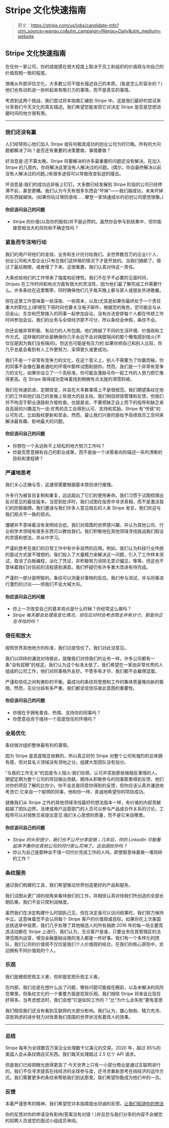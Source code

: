 # Stripe 文化快速指南

> 原文：<https://stripe.com/us/jobs/candidate-info?utm_source=wanqu.co&utm_campaign=Wanqu+Daily&utm_medium=website>



## Stripe 文化快速指南

在任何一家公司，你的成就感在很大程度上取决于员工和组织的价值观与你自己的价值观相一致的程度。

很难从外部评估文化，大多数公司不擅长描述自己的本质。(鱼是怎么形容水的？)他们也有动机说一些听起来有吸引力的事情，而不是真实的事情。

考虑到这两个挑战，我们尝试将本指南汇编到 Stripe 中。这是我们最好的尝试来分享我们今天文化的真实描述。我们希望您能发现它对决定 Stripe 是否是您想消磨时间的地方很有用。

* * *

### 我们还没有赢

人们经常担心他们加入 Stripe 或任何极其成功的创业公司为时已晚。所有的大问题都解决了吗？是否还有重要的决策要做，事情要做？

好消息是:还不算太晚。Stripe 将要解决的许多最重要的问题还没有解决。在加入 Stripe 的几周内，你将解决这里没有人解决过的问题。(偶尔，你会最终解决以前没有人解决过的问题。)有很多途径可以导致改变轨迹的撞击。

坏消息是:我们的成功远非板上钉钉。大多数已经发展到 Stripe 阶段的公司已经停滞不前，甚至更糟。我们认为今天有很多东西会“坏掉”——我们越成功，未来坏掉的东西就越快。(如果你玩过塔防游戏……攀登一家快速成长的初创公司感觉很像。)

<aside>

#### 你应该问自己的问题

*   Stripe 的价值(以及你的股权)并不是必然的。虽然你会参与到结果中，但你能接受相当大的风险和不确定性吗？

</aside>

### 紧急而专注地行动

我们的用户将他们的金钱、业务和生计托付给我们。全世界数百万的企业(个人、创业公司和大型企业)只有在我们这样做的情况下才是开放的。当我们搞砸了，错过了最后期限，或者慢了下来，这很重要。我们认真对待这一责任。

大条纹给他们的工作带来了强度和纪律性。我们不在乎不必要的见面时间，Stripes 在工作时间和地点方面有很大的灵活性，因为他们最了解完成工作需要什么。许多条纹在这里繁荣，同时确保他们几乎每天晚上都与家人或朋友共进晚餐。

但在这里工作意味着一些深夜、一些周末，以及(尤其是如果你最终处于一个责任重大的职位上)即使在下班时间也要关注电子邮件。根据您的角色，您可能会与从旧金山、东京和巴黎拨入的同事一起参加会议。没有办法安排每个人都在传统工作时间参加会议。我们的业务与全球经济密不可分，所以条纹会休假，条纹不会。

你还会被非常积极、有动力的人所包围。他们跨越了不同的生活环境、价值观和工作方式。这样做的好处是确保你几乎永远不会对隔壁隔间的那个懒鬼感到恼火(不仅仅是因为我们没有隔间)。但这也可能是有压力的:如果你把自己和别人比较，你几乎总是会看到有人工作更努力、呆得更久或更成功。

我们不是一个非常有竞争力的文化，在这个意义上，别人不需要为了你赢而输。你的同事不会像在赢者通吃的环境中那样试图削弱你。然而，我们是一个非常有竞争力的文化，如果你设立了一个高标准，你可能会激励与你一起工作的人努力把它推得更高。在 Stripe 取得成功意味着找到稍微有点太陡的滑雪斜坡。

我们在快速前进，定期改变，并且在大多数事情上不是很规范。我们期望条纹在他们的工作和他们自己的发展上有很大的自主权。我们相信绩效管理和反馈，但我们并不拘泥于职业道路和方框检查。也就是说，不要把缺乏自上而下的指导和缺乏来自高层的兴趣混为一谈:优秀的员工会得到认可、支持和奖励。Stripe 有“传统”的认可形式，比如股权更新和奖金。然而，最让我们兴奋的是给予高绩效员工空间来解决最有趣、影响最大的问题。

<aside>

#### 你应该问自己的问题

*   你想在一个永远称不上轻松的地方努力工作吗？
*   你是否愿意拥有自己的职业成果，而不是由一个决策者向你描述一系列清晰的目标和里程碑？

</aside>

### 严谨地思考

我们关心正确与否，这通常需要根据基本原则进行推理。

许多行为被盲目复制和重复，远远超出了它们的使用寿命。我们习惯于试图梳理出反对意见的最佳版本。当受到批评时，我们试图在指责中寻求真相，而不是激活我们的防御盾牌。我们邀请与我们许多人意见相左的人来 Stripe 发言，我们欢迎与我们观点不一致的观点。

僵硬并不意味着没有发明综合症。我们对周围的世界感兴趣，并认为其他公司、行业和学术领域有很多东西可以教给我们。我们积极地在其他领域寻找挑战我们假设的灵感和想法，并从中学习。

严谨的思考在我们的日常工作中有许多自然的应用。例如，我们认为科技行业传统的面试方式是不理想的。我们投入了大量精力来解决这一问题，引入了工作样本测试，取消了白板编程，淡化了凭证，并积极努力消除无意识偏见，等等。但这也不意味着我们对目前的流程感到满意。我们怀疑仍有许多重大改进有待完成。

严谨的一部分是明智的。条纹可以测量对事物的反应。我们参与测试，并与同事进行激烈的讨论——但我们不会大喊大叫。

<aside>

#### 你应该问自己的问题

*   你上一次改变自己的基本观点是什么时候？你经常这么做吗？
*   *Stripe 每天都会处理高变化情况，但在应对时会考虑周全并有分寸。那是你正在寻找的吗？*

</aside>

### 信任和放大

按照世界其他地方的标准，我们过度信任了。我们对此没意见。

我们以同样的谦逊对待彼此，就像我们对待我们的业务一样。许多公司都有一条“没有屁眼”的规定。我们认为这个标准太低了。我们希望在一家由非常优秀的人组成的公司工作，他们对同事格外友好。不管多有才华，我们都不会雇佣混蛋。

严谨和信任之间有微妙的平衡。最成功的条纹将思想和工作的集体质量推向新的极限。然而，无论分歧有多严重，我们都坚信信任彼此意图的重要性。

<aside>

#### 你应该问自己的问题

*   你很在乎拥有善良、热情、支持你的同事吗？
*   你愿意投资于维持一个高度信任的环境吗？

</aside>

### 全局优化

条纹做对组织整体最有利的事情。

因为 Stripe 是高度相互依赖的，所以真正好的 Stripe 对整个公司有强烈的总体拥有感，但对其名义领域没有领地之分。组建大型团队没有加分。

“与我的工作无关”的态度令人恼火:我们钦佩、认可并奖励那些做相反事情的人。期望定期为整个公司的项目做出贡献。期待从积极参与的同事那里得到反馈，他们对你的项目了解的比你少。你不会总是同意你得到的反馈，但你应该认真并谦逊地考虑它:它来自一个聪明的同事，他和你一样，真诚地希望你的项目成功。

就像我们从 Stripe 之外的其他领域寻找最好的想法版本一样，有价值的内部贡献超越了团队边界。法律或用户运营部门的人员可以参与产品或合作关系的讨论，工程师可以对销售交易提出意见:我们关心思想的质量，而不是它来自哪里。

<aside>

#### 你应该问自己的问题

*   *Stripe 的头衔很少，我们也不公开分享促销；几年后，你的 LinkedIn 可能看起来不像你在其他公司的同行那么花哨了。这会困扰你吗？*
*   你认为自己是那种会不惜一切代价完成工作的人吗，即使那意味着做一堆琐碎的工作？

</aside>

### 条纹服务

通过我们构建的工具，我们希望推动世界创造更好的产品和服务。

我们试图从更广阔的视角来看待我们的工作，并相信认真对待我们所创造的全部长期后果。我们不会只爬利润梯度。

虽然我们在决定构建什么时固执己见，但在决定谁可以访问结果时，我们努力保持中立。这意味着您不会认同每个 Stripe 客户的价值观或目标。如果你在上次美国总统选举中投票，我们几乎处理了其他候选人的所有捐款:2016 年的每一场主要竞选活动都在 Stripe 上进行。我们认为，无论客户是谁，只要业务在其管辖区的法律范围内运营，增加金融基础设施的准入都是一件好事。我们有一个多样化的团队，我们公司的价值观不仅仅是我们个人价值观的结合。在我们的核心原则中，欢迎拥有不同价值观的个人。

### 乐观

我们是微观悲观主义者，但却是宏观乐观主义者。

在内部，我们总是在想什么出了问题，哪些问题可能就在眼前，以及未解决的风险在哪里。但条纹文化的一个重要方面是宏观乐观。我们相信 Stripe 将来会比现在好得多。当考虑想法时，我们会想“它是如何工作的？”比“为什么会失败”更有意思

我们相信我们还没有看到互联网的大部分影响。我们认为，雄心勃勃、精力充沛、深思熟虑的进步努力对改善我们周围的世界状况有着惊人的效果。

* * *

### 总结

Stripe 每年为全球数百万家企业处理数千亿美元的交易。2020 年，超过 85%的美国人会从条纹商店买东西。我们每天处理超过 2.5 亿个 API 请求。

但是我们已经把眼光放得更高了:今天世界上只有一小部分商业是通过互联网进行的。我们不仅寻求提高在线经济的全球参与度，还寻求重新思考在线经济的运作方式。我们需要更多的条纹来帮助我们到达那里。我们希望你能成为他们中的一员。

### 反馈

本着严谨思考的精神，我们希望您对本指南提出坦诚的反馈。[让我们知道你的想法](https://docs.google.com/a/stripe.com/forms/d/1JuGnNpxi1X-SCYF556rm09mc1MJBfB_GQLteZOeEMao)

你的反馈对你的申请没有影响(答案没有对错！)并且您与我们分享的内容不会被您的招聘人员或您的面试小组成员审阅。

